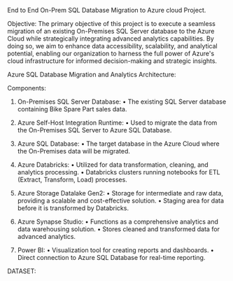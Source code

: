 End to End On-Prem SQL Database Migration to Azure cloud Project.

Objective: 
The primary objective of this project is to execute a seamless migration of an existing On-Premises SQL Server database to the Azure Cloud while strategically integrating advanced analytics capabilities. By doing so, we aim to enhance data accessibility, scalability, and analytical potential, enabling our organization to harness the full power of Azure's cloud infrastructure for informed decision-making and strategic insights.

Azure SQL Database Migration and Analytics Architecture:

Components:

1.	On-Premises SQL Server Database:
•	The existing SQL Server database containing Bike Spare Part sales data.

2.	Azure Self-Host Integration Runtime:
•	Used to migrate the data from the On-Premises SQL Server to Azure SQL Database.

3.	Azure SQL Database:
•	The target database in the Azure Cloud where the On-Premises data will be migrated.

4.	Azure Databricks:
•	Utilized for data transformation, cleaning, and analytics processing.
•	Databricks clusters running notebooks for ETL (Extract, Transform, Load) processes.

5.	Azure Storage Datalake Gen2:
•	Storage for intermediate and raw data, providing a scalable and cost-effective solution.
•	Staging area for data before it is transformed by Databricks.

6.	Azure Synapse Studio:
•	Functions as a comprehensive analytics and data warehousing solution.
•	Stores cleaned and transformed data for advanced analytics.

7.	Power BI:
•	Visualization tool for creating reports and dashboards.
•	Direct connection to Azure SQL Database for real-time reporting.



DATASET:




